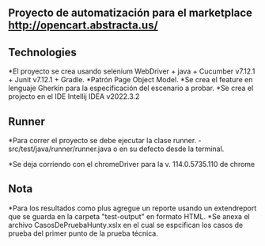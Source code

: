 ## Proyecto de automatización para el marketplace http://opencart.abstracta.us/
## Technologies
*El proyecto se crea usando selenium WebDriver + java + Cucumber v7.12.1 + Junit v7.12.1 + Gradle.
*Patrón Page Object Model.
*Se crea el feature en lenguaje Gherkin para la especificación del escenario a probar.
*Se crea el projecto en el IDE Intellij IDEA v2022.3.2

## Runner

*Para correr el proyecto se debe ejecutar la clase runner. - src/test/java/runner/runner.java
o en su defecto desde la terminal.

*Se deja corriendo con el chromeDriver para la v. 114.0.5735.110 de chrome

## Nota
*Para los resultados como plus agregue un reporte usando un extendreport que se guarda en la carpeta "test-output" en formato HTML.
*Se anexa el archivo CasosDePruebaHunty.xslx en el cual se espcifican los casos de prueba del primer punto de la prueba técnica.
